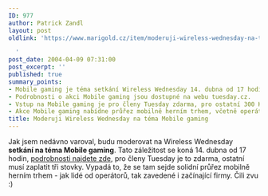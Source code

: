 ```yaml
---
ID: 977
author: Patrick Zandl
layout: post
oldlink: 'https://www.marigold.cz/item/moderuji-wireless-wednesday-na-tema-mobile-gaming

  '
post_date: 2004-04-09 07:31:00
post_excerpt: ''
published: true
summary_points:
- Mobile gaming je téma setkání Wireless Wednesday 14. dubna od 17 hodin.
- Podrobnosti o akci Mobile gaming jsou dostupné na webu tuesday.cz.
- Vstup na Mobile gaming je pro členy Tuesday zdarma, pro ostatní 300 Kč.
- Akce Mobile gaming nabídne průřez mobilně herním trhem, včetně operátorů a firem.
title: Moderuji Wireless Wednesday na téma Mobile gaming
---
```


Jak jsem nedávno varoval, budu moderovat na Wireless Wednesday <STRONG>setkání na téma Mobile gaming</STRONG>. Tato záležitost se koná 14. dubna od 17 hodin, <A href="http://www.tuesday.cz/detailAkce.aspx?id=187" target=_blank>podrobnosti najdete zde</A>, pro členy Tuesday je to zdarma, ostatní musí zaplatit tři stovky. Vypadá to, že se tam sejde solidní průřez mobilně herním trhem - jak lidé od operátorů, tak zavedené i začínající firmy. Čili zvu :)